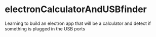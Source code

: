 # electronCalculatorAndUSBfinder
Learning to build an electron app that will be a calculator and detect if something is plugged in the USB ports 
